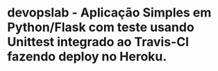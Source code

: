 # devopslab - Aplicação Simples em  Python/Flask com teste usando Unittest integrado ao Travis-CI fazendo deploy no Heroku.